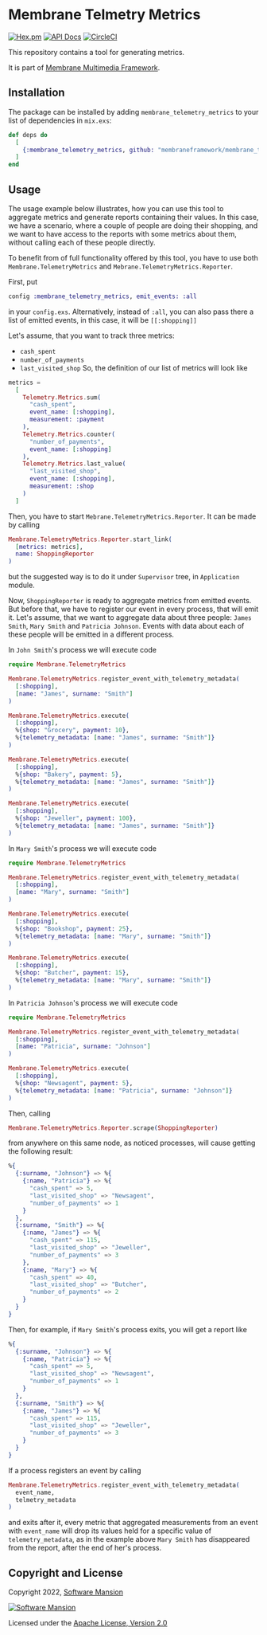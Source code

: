 # Membrane Telmetry Metrics

[![Hex.pm](https://img.shields.io/hexpm/v/membrane_telemetry_metrics.svg)](https://hex.pm/packages/membrane_telemetry_metrics)
[![API Docs](https://img.shields.io/badge/api-docs-yellow.svg?style=flat)](https://hexdocs.pm/membrane_telemetry_metrics)
[![CircleCI](https://circleci.com/gh/membraneframework/membrane_telemetry_metrics.svg?style=svg)](https://circleci.com/gh/membraneframework/membrane_telemetry_metrics)

This repository contains a tool for generating metrics.

It is part of [Membrane Multimedia Framework](https://membraneframework.org).

## Installation

The package can be installed by adding `membrane_telemetry_metrics` to your list of dependencies in `mix.exs`:

```elixir
def deps do
  [
    {:membrane_telemetry_metrics, github: "membraneframework/membrane_telemetry_metrics"}
  ]
end
```

## Usage

The usage example below illustrates, how you can use this tool to aggregate metrics and generate reports containing their values. In this case, we have a scenario, where a couple of people are doing their shopping, and we want to have access to the reports with some metrics about them, without calling each of these people directly.

To benefit from of full functionality offered by this tool, you have to use both `Membrane.TelemetryMetrics` and `Mebrane.TelemetryMetrics.Reporter`. 

First, put 
```elixir
config :membrane_telemetry_metrics, emit_events: :all
```
in your `config.exs`. Alternatively, instead of `:all`, you can also pass there a list of emitted events, in this case, it will be `[[:shopping]]`

Let's assume, that you want to track three metrics: 
 * `cash_spent`
 * `number_of_payments`
 * `last_visited_shop`
So, the definition of our list of metrics will look like 
```elixir 
metrics = 
  [
    Telemetry.Metrics.sum(
      "cash_spent",
      event_name: [:shopping],
      measurement: :payment
    ),
    Telemetry.Metrics.counter(
      "number_of_payments",
      event_name: [:shopping]
    ),
    Telemetry.Metrics.last_value(
      "last_visited_shop",
      event_name: [:shopping],
      measurement: :shop
    )
  ]
```

Then, you have to start `Mebrane.TelemetryMetrics.Reporter`. It can be made by calling 
```elixir
Membrane.TelemetryMetrics.Reporter.start_link(
  [metrics: metrics], 
  name: ShoppingReporter
)
```
but the suggested way is to do it under `Supervisor` tree, in `Application` module.

Now, `ShoppingReporter` is ready to aggregate metrics from emitted events. But before that, we have to register our event in every process, that will emit it. Let's assume, that we want to aggregate data about three people: `James Smith`, `Mary Smith` and `Patricia Johnson`. Events with data about each of these people will be emitted in a different process.

In `John Smith`'s process we will execute code
```elixir
require Membrane.TelemetryMetrics

Membrane.TelemetryMetrics.register_event_with_telemetry_metadata(
  [:shopping],
  [name: "James", surname: "Smith"]
)

Membrane.TelemetryMetrics.execute(
  [:shopping],
  %{shop: "Grocery", payment: 10},
  %{telemetry_metadata: [name: "James", surname: "Smith"]}
)

Membrane.TelemetryMetrics.execute(
  [:shopping],
  %{shop: "Bakery", payment: 5},
  %{telemetry_metadata: [name: "James", surname: "Smith"]}
)

Membrane.TelemetryMetrics.execute(
  [:shopping],
  %{shop: "Jeweller", payment: 100},
  %{telemetry_metadata: [name: "James", surname: "Smith"]}
)
```

In `Mary Smith`'s process we will execute code 
```elixir
require Membrane.TelemetryMetrics

Membrane.TelemetryMetrics.register_event_with_telemetry_metadata(
  [:shopping],
  [name: "Mary", surname: "Smith"]
)

Membrane.TelemetryMetrics.execute(
  [:shopping],
  %{shop: "Bookshop", payment: 25},
  %{telemetry_metadata: [name: "Mary", surname: "Smith"]}
)

Membrane.TelemetryMetrics.execute(
  [:shopping],
  %{shop: "Butcher", payment: 15},
  %{telemetry_metadata: [name: "Mary", surname: "Smith"]}
)
```

In `Patricia Johnson`'s process we will execute code 
```elixir
require Membrane.TelemetryMetrics

Membrane.TelemetryMetrics.register_event_with_telemetry_metadata(
  [:shopping],
  [name: "Patricia", surname: "Johnson"]
)

Membrane.TelemetryMetrics.execute(
  [:shopping],
  %{shop: "Newsagent", payment: 5},
  %{telemetry_metadata: [name: "Patricia", surname: "Johnson"]}
)
```

Then, calling 
```elixir
Membrane.TelemetryMetrics.Reporter.scrape(ShoppingReporter)
```
from anywhere on this same node, as noticed processes, will cause getting the following result:
```elixir 
%{
  {:surname, "Johnson"} => %{
    {:name, "Patricia"} => %{
      "cash_spent" => 5,
      "last_visited_shop" => "Newsagent",
      "number_of_payments" => 1
    }
  },
  {:surname, "Smith"} => %{
    {:name, "James"} => %{
      "cash_spent" => 115,
      "last_visited_shop" => "Jeweller",
      "number_of_payments" => 3
    },
    {:name, "Mary"} => %{
      "cash_spent" => 40,
      "last_visited_shop" => "Butcher",
      "number_of_payments" => 2
    }
  }
}
```

Then, for example, if `Mary Smith`'s process exits, you will get a report like
```elixir 
%{
  {:surname, "Johnson"} => %{
    {:name, "Patricia"} => %{
      "cash_spent" => 5,
      "last_visited_shop" => "Newsagent",
      "number_of_payments" => 1
    }
  },
  {:surname, "Smith"} => %{
    {:name, "James"} => %{
      "cash_spent" => 115,
      "last_visited_shop" => "Jeweller",
      "number_of_payments" => 3
    }
  }
}
```

If a process registers an event by calling
```elixir
Membrane.TelemetryMetrics.register_event_with_telemetry_metadata(
  event_name, 
  telmetry_metadata
)
```
and exits after it, every metric that aggregated measurements from an event with `event_name` will drop its values held for a specific value of `telemetry_metadata`, as in the example above `Mary Smith` has disappeared from the report, after the end of her's process.


## Copyright and License

Copyright 2022, [Software Mansion](https://swmansion.com/?utm_source=git&utm_medium=readme&utm_campaign=membrane_template_plugin)

[![Software Mansion](https://logo.swmansion.com/logo?color=white&variant=desktop&width=200&tag=membrane-github)](https://swmansion.com/?utm_source=git&utm_medium=readme&utm_campaign=membrane_template_plugin)

Licensed under the [Apache License, Version 2.0](LICENSE)
